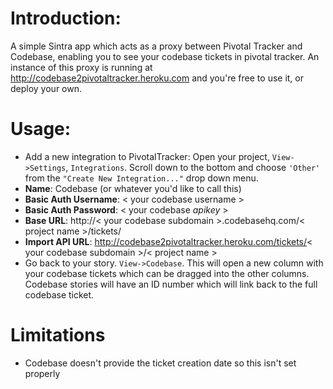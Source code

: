 Introduction:
=============

A simple Sintra app which acts as a proxy between Pivotal Tracker and Codebase, enabling you to see your codebase tickets in pivotal tracker. An instance of this proxy is running at <http://codebase2pivotaltracker.heroku.com> and you're free to use it, or deploy your own.

Usage:
======

- Add a new integration to PivotalTracker: Open your project, `View->Settings`, `Integrations`. Scroll down to the bottom and choose `'Other'` from the `"Create New Integration..."` drop down menu.
- **Name**: Codebase (or whatever you'd like to call this)
- **Basic Auth Username**:  < your codebase username >
- **Basic Auth Password**: < your codebase _apikey_ >
- **Base URL**: http://< your codebase subdomain >.codebasehq.com/< project name >/tickets/
- **Import API URL**: http://codebase2pivotaltracker.heroku.com/tickets/< your codebase subdomain >/< project name >
- Go back to your story. `View->Codebase`. This will open a new column with your codebase tickets which can be dragged into the other columns. Codebase stories will have an ID number which will link back to the full codebase ticket.

Limitations
===========

- Codebase doesn't provide the ticket creation date so this isn't set properly
